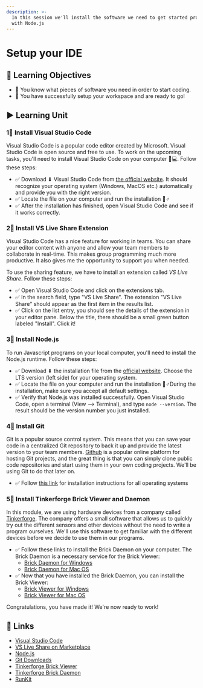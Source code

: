 ```yaml
---
description: >-
  In this session we'll install the software we need to get started programming
  with Node.js
---
```


# Setup your IDE

## 🎯 Learning Objectives

* 🎯 You know what pieces of software you need in order to start coding.
* 🎯 You have successfully setup your workspace and are ready to go!

## ▶ Learning Unit

### 1⃣ Install Visual Studio Code

Visual Studio Code is a popular code editor created by Microsoft. Visual Studio Code is open source and free to use. To work on the upcoming tasks, you'll need to install Visual Studio Code on your computer 👩💻. Follow these steps:

* ✅ Download ⬇ Visual Studio Code from [the official website](https://code.visualstudio.com/). It should recognize your operating system \(Windows, MacOS etc.\) automatically and provide you with the right version. 
* ✅ Locate the file on your computer and run the installation 🏃♂  
* ✅ After the installation has finished, open Visual Studio Code and see if it works correctly.

### 2⃣ Install VS Live Share Extension

Visual Studio Code has a nice feature for working in teams. You can share your editor content with anyone and allow your team members to collaborate in real-time. This makes group programming much more productive. It also gives me the opportunity to support you when needed.

To use the sharing feature, we have to install an extension called _VS Live Share_. Follow these steps:

* ✅ Open Visual Studio Code and click on the extensions tab. 
* ✅ In the search field, type "VS Live Share". The extension "VS Live Share" should appear as the first item in the results list. 
* ✅ Click on the list entry, you should see the details of the extension in your editor pane. Below the title, there should be a small green button labeled "Install". Click it!

### 3⃣ Install Node.js

To run Javascript programs on your local computer, you'll need to install the Node.js runtime. Follow these steps:

* ✅ Download ⬇ the installation file from the [official website](https://nodejs.org/en/). Choose the LTS version \(left side\) for your operating system. 
* ✅ Locate the file on your computer and run the installation 🏃♂During the installation, make sure you accept all default settings. 
* ✅ Verify that Node.js was installed successfully. Open Visual Studio Code, open a terminal \(View --&gt; Terminal\), and type `node --version`. The result should be the version number you just installed.

### 4⃣ Install Git

Git is a popular source control system. This means that you can save your code in a centralized Git repository to back it up and provide the latest version to your team members. [Github](https://github.com/winf-hsos) is a popular online platform for hosting Git projects, and the great thing is that you can simply clone public code repositories and start using them in your own coding projects. We'll be using Git to do that later on.

* ✅ Follow [this link](https://gist.github.com/derhuerst/1b15ff4652a867391f03) for installation instructions for all operating systems

### 5⃣ Install Tinkerforge Brick Viewer and Daemon

In this module, we are using hardware devices from a company called [Tinkerforge](https://www.tinkerforge.com/en/). The company offers a small software that allows us to quickly try out the different sensors and other devices without the need to write a program ourselves. We'll use this software to get familiar with the different devices before we decide to use them in our programs. 

* ✅ Follow these links to install the Brick Daemon on your computer. The Brick Daemon is a necessary service for the Brick Viewer: 
  * [Brick Daemon for Windows](http://download.tinkerforge.com/tools/brickd/windows/brickd_windows_2_3_2.exe)
  * [Brick Daemon for Mac OS](http://download.tinkerforge.com/tools/brickd/macos/brickd_macos_2_3_2.dmg) 
* ✅ Now that you have installed the Brick Daemon, you can install the Brick Viewer: 
  * [Brick Viewer for Windows](http://download.tinkerforge.com/tools/brickv/windows/brickv_windows_2_3_17.exe)
  * [Brick Viewer for Mac OS](http://download.tinkerforge.com/tools/brickv/macos/brickv_macos_2_3_17.dmg)

Congratulations, you have made it! We're now ready to work!

## 🔗 Links

* [Visual Studio Code](https://code.visualstudio.com/)
* [VS Live Share on Marketplace](https://marketplace.visualstudio.com/items?itemName=MS-vsliveshare.vsliveshare)
* [Node.js](https://nodejs.org/en/)
* [Git Downloads](https://git-scm.com/downloads)
* [Tinkerforge Brick Viewer](https://www.tinkerforge.com/en/doc/Software/Brickv.html)
* [Tinkerforge Brick Daemon](https://www.tinkerforge.com/en/doc/Software/Brickd.html#brickd)
* [RunKit](https://runkit.com)



